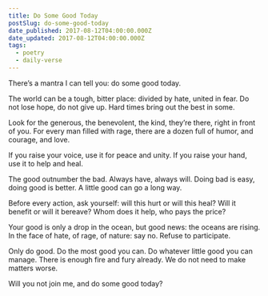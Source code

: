 ```yaml
---
title: Do Some Good Today
postSlug: do-some-good-today
date_published: 2017-08-12T04:00:00.000Z
date_updated: 2017-08-12T04:00:00.000Z
tags:
  - poetry
  - daily-verse
---
```


There’s a mantra I can tell you:
do some good today.

The world can be a tough, bitter place:
divided by hate, united in fear.
Do not lose hope, do not give up.
Hard times bring out the best in some.

Look for the generous, the benevolent, the kind,
they’re there, right in front of you.
For every man filled with rage, there are a dozen
full of humor, and courage, and love.

If you raise your voice,
use it for peace and unity.
If you raise your hand,
use it to help and heal.

The good outnumber the bad.
Always have, always will.
Doing bad is easy, doing good is better.
A little good can go a long way.

Before every action, ask yourself:
will this hurt or will this heal?
Will it benefit or will it bereave?
Whom does it help, who pays the price?

Your good is only a drop in the ocean,
but good news: the oceans are rising.
In the face of hate, of rage, of nature:
say no. Refuse to participate.

Only do good. Do the most good you can.
Do whatever little good you can manage.
There is enough fire and fury already.
We do not need to make matters worse.

Will you not join me,
and do some good today?
